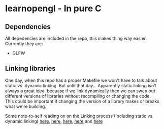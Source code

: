 # learnopengl - In pure C


## Dependencies
All depedencies are included in the repo, this makes thing way easier. Currently they are:
<!-- - SDL2 -->
- GLFW
<!-- - GLEW -->

## Linking libraries
One day, when this repo has a proper Makefile we won't have to talk about static vs. dynamic linking. But until that day... Apparently static linking isn't always a great idea, becuase if we link dynamically then we can swap out different versions of libraries without recompiling or changing the code. This could be important if changing the version of a library makes or breaks what we're building. 

Some note-to-self reading on on the Linking process (Including static vs. dynamic linking) [here](https://www3.ntu.edu.sg/home/ehchua/programming/cpp/gcc_make.html), [here](https://gcc.gnu.org/onlinedocs/gcc/Link-Options.html), [here](https://stackoverflow.com/questions/15441877/how-do-i-link-object-files-in-c-fails-with-undefined-symbols-for-architecture), [here](https://hg.libsdl.org/SDL/file/default/docs/README-dynapi.md) and  [here](https://stackoverflow.com/questions/1993390/static-linking-vs-dynamic-linking)

